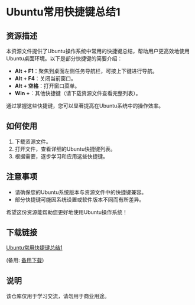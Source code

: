 # Ubuntu常用快捷键总结1

## 资源描述

本资源文件提供了Ubuntu操作系统中常用的快捷键总结，帮助用户更高效地使用Ubuntu桌面环境。以下是部分快捷键的简要介绍：

- **Alt + F1**：聚焦到桌面左侧任务导航栏，可按上下键进行导航。
- **Alt + F4**：关闭当前窗口。
- **Alt + 空格**：打开窗口菜单。
- **Win +**：其他快捷键（请下载资源文件查看完整列表）。

通过掌握这些快捷键，您可以显著提高在Ubuntu系统中的操作效率。

## 如何使用

1. 下载资源文件。
2. 打开文件，查看详细的Ubuntu快捷键列表。
3. 根据需要，逐步学习和应用这些快捷键。

## 注意事项

- 请确保您的Ubuntu系统版本与资源文件中的快捷键兼容。
- 部分快捷键可能因系统设置或软件版本不同而有所差异。

希望这份资源能帮助您更好地使用Ubuntu操作系统！

## 下载链接
[Ubuntu常用快捷键总结1](https://pan.quark.cn/s/c1e05c11b8db) 

(备用: [备用下载](https://pan.baidu.com/s/1EqvS3gzJ2LVgvCCpm-o-Hw?pwd=1234))

## 说明

该仓库仅用于学习交流，请勿用于商业用途。
